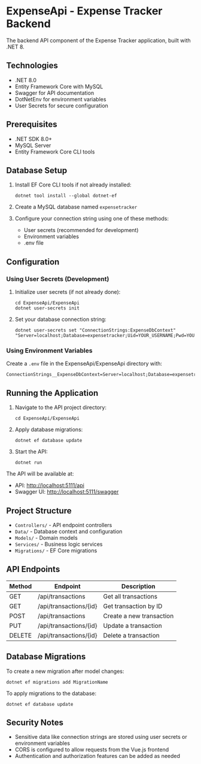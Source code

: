 # ExpenseApi - Expense Tracker Backend

The backend API component of the Expense Tracker application, built with .NET 8.

## Technologies

- .NET 8.0
- Entity Framework Core with MySQL
- Swagger for API documentation
- DotNetEnv for environment variables
- User Secrets for secure configuration

## Prerequisites

- .NET SDK 8.0+
- MySQL Server
- Entity Framework Core CLI tools

## Database Setup

1. Install EF Core CLI tools if not already installed:

   ```
   dotnet tool install --global dotnet-ef
   ```

2. Create a MySQL database named `expensetracker`

3. Configure your connection string using one of these methods:
   - User secrets (recommended for development)
   - Environment variables
   - .env file

## Configuration

### Using User Secrets (Development)

1. Initialize user secrets (if not already done):

   ```
   cd ExpenseApi/ExpenseApi
   dotnet user-secrets init
   ```

2. Set your database connection string:
   ```
   dotnet user-secrets set "ConnectionStrings:ExpenseDbContext" "Server=localhost;Database=expensetracker;Uid=YOUR_USERNAME;Pwd=YOUR_PASSWORD;"
   ```

### Using Environment Variables

Create a `.env` file in the ExpenseApi/ExpenseApi directory with:

```
ConnectionStrings__ExpenseDbContext=Server=localhost;Database=expensetracker;Uid=YOUR_USERNAME;Pwd=YOUR_PASSWORD;
```

## Running the Application

1. Navigate to the API project directory:

   ```
   cd ExpenseApi/ExpenseApi
   ```

2. Apply database migrations:

   ```
   dotnet ef database update
   ```

3. Start the API:
   ```
   dotnet run
   ```

The API will be available at:

- API: [http://localhost:5111/api](http://localhost:5111/api)
- Swagger UI: [http://localhost:5111/swagger](http://localhost:5111/swagger)

## Project Structure

- `Controllers/` - API endpoint controllers
- `Data/` - Database context and configuration
- `Models/` - Domain models
- `Services/` - Business logic services
- `Migrations/` - EF Core migrations

## API Endpoints

| Method | Endpoint               | Description              |
| ------ | ---------------------- | ------------------------ |
| GET    | /api/transactions      | Get all transactions     |
| GET    | /api/transactions/{id} | Get transaction by ID    |
| POST   | /api/transactions      | Create a new transaction |
| PUT    | /api/transactions/{id} | Update a transaction     |
| DELETE | /api/transactions/{id} | Delete a transaction     |

## Database Migrations

To create a new migration after model changes:

```
dotnet ef migrations add MigrationName
```

To apply migrations to the database:

```
dotnet ef database update
```

## Security Notes

- Sensitive data like connection strings are stored using user secrets or environment variables
- CORS is configured to allow requests from the Vue.js frontend
- Authentication and authorization features can be added as needed
